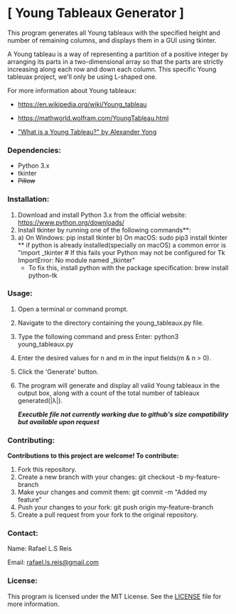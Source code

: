 # [ Young Tableaux Generator ]
This program generates all Young tableaux with the specified height and number of remaining columns, 
and displays them in a GUI using tkinter. 

A Young tableau is a way of representing a partition of a positive integer by arranging its parts
in a two-dimensional array so that the parts are strictly increasing along each row and down each column.
This specific Young tableuax project, we'll only be using L-shaped one.

For more information about Young tableaux: 
   
   * https://en.wikipedia.org/wiki/Young_tableau
   
   * https://mathworld.wolfram.com/YoungTableau.html
   
   * ["What is a Young Tableau?" by Alexander Yong](https://www.ams.org/notices/200702/whatis-yong.pdf)

### Dependencies:
- Python 3.x
- tkinter
- ~~Pillow~~

### Installation:
1. Download and install Python 3.x from the official website: https://www.python.org/downloads/
2. Install tkinter by running one of the following commands**:
3. a) On Windows: pip install tkinter
   b) On macOS: sudo pip3 install tkinter
     ** if python is already installed(specially on macOS) a common error is 
     "import _tkinter # If this fails your Python may not be configured for Tk
     ImportError: No module named _tkinter"
     - To fix this, install python with the package specification: brew install python-tk
   
### Usage:
1. Open a terminal or command prompt.
2. Navigate to the directory containing the young_tableaux.py file.
3. Type the following command and press Enter: python3 young_tableaux.py
4. Enter the desired values for n and m in the input fields(m & n > 0). 
5. Click the 'Generate' button.
6. The program will generate and display all valid Young tableaux in the output box, 
   along with a count of the total number of tableaux generated(|λ|).
   
   ***Executble file not currently working due to github's size compatibility but available upon request***
   
### Contributing:

**Contributions to this project are welcome! To contribute:**

1. Fork this repository.
2. Create a new branch with your changes: git checkout -b my-feature-branch
3. Make your changes and commit them: git commit -m "Added my feature"
4. Push your changes to your fork: git push origin my-feature-branch
5. Create a pull request from your fork to the original repository.


### Contact:
Name: Rafael L.S Reis

Email: rafael.ls.reis@gmail.com

### License:
This program is licensed under the MIT License. See the [LICENSE](LICENSE.txt) file for more information.
